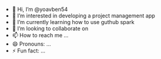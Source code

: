 - 👋 Hi, I’m @yoavben54
- 👀 I’m interested in developing a project management app
- 🌱 I’m currently learning how to use guthub spark
- 💞️ I’m looking to collaborate on 
- 📫 How to reach me ...
- 😄 Pronouns: ...
- ⚡ Fun fact: ...

<!---
yoavben54/yoavben54 is a ✨ special ✨ repository because its `README.md` (this file) appears on your GitHub profile.
You can click the Preview link to take a look at your changes.
--->

